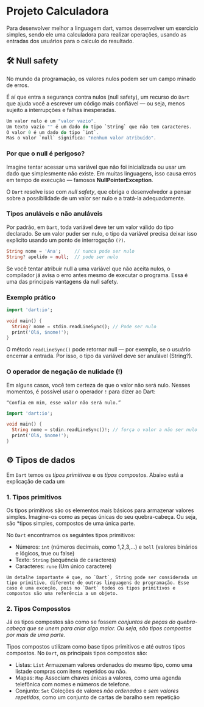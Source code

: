 # Projeto Calculadora

Para desenvolver melhor a linguagem dart, vamos desenvolver um exercicio simples, sendo ele uma calculadora para realizar operações, usando as entradas dos usuários para o calculo do resultado.

## 🛠 Null safety

No mundo da programação, os valores nulos podem ser um campo minado de erros.

É aí que entra a segurança contra nulos (null safety), um recurso do `Dart` que ajuda você a escrever um código mais confiável — ou seja, menos sujeito a interrupções e falhas inesperadas.

```dart
Um valor nulo é um "valor vazio". 
Um texto vazio "" é um dado do tipo `String` que não tem caracteres.
O valor 0 é um dado do tipo `int`.
Mas o valor `null` significa: "nenhum valor atribuído".
```

### Por que o null é perigoso?

Imagine tentar acessar uma variável que não foi inicializada ou usar um dado que simplesmente não existe.
Em muitas linguagens, isso causa erros em tempo de execução — famosos **NullPointerException**.

O `Dart` resolve isso com *null safety*, que obriga o desenvolvedor a pensar sobre a possibilidade de um valor ser nulo e a tratá-la adequadamente.

### Tipos anuláveis e não anuláveis

Por padrão, em `Dart`, toda variável deve ter um valor válido do tipo declarado.
Se um valor puder ser nulo, o tipo da variável precisa deixar isso explícito usando um ponto de interrogação `(?)`.

```dart
String nome = 'Ana';     // nunca pode ser nulo
String? apelido = null;  // pode ser nulo
```

Se você tentar atribuir null a uma variável que não aceita nulos, o compilador já avisa o erro antes mesmo de executar o programa.
Essa é uma das principais vantagens da null safety.

### Exemplo prático

```dart
import 'dart:io';

void main() {
  String? nome = stdin.readLineSync(); // Pode ser nulo
  print('Olá, $nome!');
}
```
O método `readLineSync()` pode retornar null — por exemplo, se o usuário encerrar a entrada.
Por isso, o tipo da variável deve ser anulável (String?).

### O operador de negação de nulidade (!)
Em alguns casos, você tem certeza de que o valor não será nulo.
Nesses momentos, é possível usar o operador `!` para dizer ao Dart:

`“Confia em mim, esse valor não será nulo.”`

```dart
import 'dart:io';

void main() {
  String nome = stdin.readLineSync()!; // força o valor a não ser nulo
  print('Olá, $nome!');
}
```

## ⚙ Tipos de dados 

Em `Dart` temos os *tipos primitivos* e os *tipos compostos*. Abaixo está a explicação de cada um

### 1. Tipos primitivos

Os tipos primitivos são os elementos mais básicos para armazenar valores simples. Imagine-os como as peças únicas do seu quebra-cabeça. Ou seja, são *tipos simples, compostos de uma única parte.

No `Dart` encontramos os seguintes tipos primitivos:
- Números: `int` (números decimais, como 1,2,3,...) e `boll` (valores binários e lógicos, true ou false)
- Texto: `String` (sequência de caracteres)
- Caracteres: `rune` (Um único caractere)

```text
Um detalhe importante é que, no `Dart`, String pode ser considerada um tipo primitivo, diferente de outras linguagens de programação. Esse caso é uma exceção, pois no `Dart` todos os tipos primitivos e compostos são uma referência a um objeto.
```

### 2. Tipos Composstos

Já os tipos compostos são como se fossem *conjuntos de peças do quebra-cabeça que se unem para criar algo maior. Ou seja, são tipos compostos por mais de uma parte.*

Tipos compostos utilizam como base tipos primitivos e até outros tipos compostos. No `Dart`, os principais tipos compostos são:

- Listas: `List` Armazenam valores ordenados do mesmo tipo, como uma listade compras com itens repetidos ou não.
- Mapas: `Map` Associam chaves únicas a valores, como uma agenda telefônica com nomes e números de telefone.
- Conjunto: `Set` Coleções de valores *não ordenados* e *sem valores repetidos*, como um conjunto de cartas de baralho sem repetição
